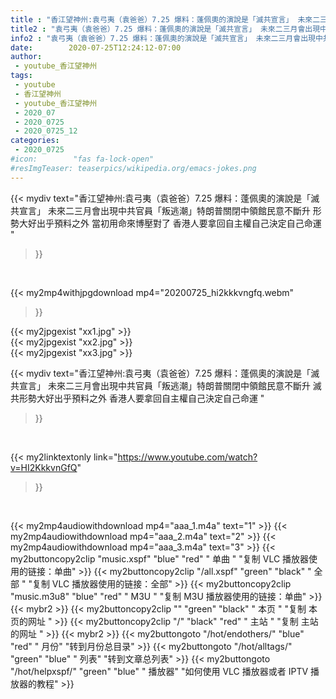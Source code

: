 ```yaml
---
title : "香江望神州:袁弓夷（袁爸爸）7.25 爆料：蓬佩奧的演說是「滅共宣言」 未來二三月會出現中共官員「叛逃潮」特朗普關閉中領館民意不斷升  滅共形勢大好出乎預料之外 香港人要拿回自主權自己決定自己命運 "
title2 : "袁弓夷（袁爸爸）7.25 爆料：蓬佩奧的演說是「滅共宣言」 未來二三月會出現中共官員「叛逃潮」特朗普關閉中領館民意不斷升  滅共形勢大好出乎預料之外 香港人要拿回自主權自己決定自己命運 "
info2 : "袁弓夷（袁爸爸）7.25 爆料：蓬佩奧的演說是「滅共宣言」 未來二三月會出現中共官員「叛逃潮」特朗普關閉中領館民意不斷升 形勢大好出乎預料之外 當初用命來博壓對了 香港人要拿回自主權自己決定自己命運 "
date:        2020-07-25T12:24:12-07:00
author:
 - youtube_香江望神州
tags:
 - youtube
 - 香江望神州
 - youtube_香江望神州
 - 2020_07
 - 2020_0725
 - 2020_0725_12
categories:
 - 2020_0725
#icon:        "fas fa-lock-open"
#resImgTeaser: teaserpics/wikipedia.org/emacs-jokes.png
---
```


{{< mydiv text="香江望神州:袁弓夷（袁爸爸）7.25 爆料：蓬佩奧的演說是「滅共宣言」 未來二三月會出現中共官員「叛逃潮」特朗普關閉中領館民意不斷升 形勢大好出乎預料之外 當初用命來博壓對了 香港人要拿回自主權自己決定自己命運 "
>}}
<br>


{{< my2mp4withjpgdownload mp4="20200725_hi2kkkvngfq.webm"
>}}

{{< my2jpgexist "xx1.jpg" >}}<br>
{{< my2jpgexist "xx2.jpg" >}}<br>
{{< my2jpgexist "xx3.jpg" >}}<br>



{{< mydiv text="香江望神州:袁弓夷（袁爸爸）7.25 爆料：蓬佩奧的演說是「滅共宣言」 未來二三月會出現中共官員「叛逃潮」特朗普關閉中領館民意不斷升  滅共形勢大好出乎預料之外 香港人要拿回自主權自己決定自己命運 "
>}}
<br>

{{< my2linktextonly link="https://www.youtube.com/watch?v=HI2KkkvnGfQ"
>}}


<br>

{{< my2mp4audiowithdownload mp4="aaa_1.m4a"    text="1" >}}
{{< my2mp4audiowithdownload mp4="aaa_2.m4a"    text="2" >}}
{{< my2mp4audiowithdownload mp4="aaa_3.m4a"    text="3" >}}
{{< my2buttoncopy2clip "music.xspf"        "blue"   "red"    " 单曲 "  "复制 VLC 播放器使用的链接：单曲" >}} {{< my2buttoncopy2clip "/all.xspf"         "green"  "black"  " 全部 "  "复制 VLC 播放器使用的链接：全部" >}} {{< my2buttoncopy2clip "music.m3u8"        "blue"   "red"    " M3U  "    "复制 M3U 播放器使用的链接：单曲" >}} {{< mybr2 >}} {{< my2buttoncopy2clip ""                  "green"  "black"  " 本页 "    "复制 本页的网址 " >}} {{< my2buttoncopy2clip "/"                 "black"  "red"    " 主站 "    "复制 主站的网址 " >}} {{< mybr2 >}} {{< my2buttongoto      "/hot/endothers/"   "blue"   "red"    " 月份"   "转到月份总目录" >}} {{< my2buttongoto      "/hot/alltags/"     "green"  "blue"   " 列表"   "转到文章总列表" >}} {{< my2buttongoto      "/hot/helpxspf/"    "green"  "blue"   " 播放器" "如何使用 VLC 播放器或者 IPTV 播放器的教程" >}} 
